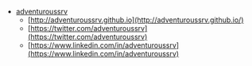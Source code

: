 - [adventuroussrv](https://github.com/adventuroussrv)
  - [http://adventuroussrv.github.io](http://adventuroussrv.github.io/)
  - [https://twitter.com/adventuroussrv](https://twitter.com/adventuroussrv)
  - [https://www.linkedin.com/in/adventuroussrv](https://www.linkedin.com/in/adventuroussrv)
